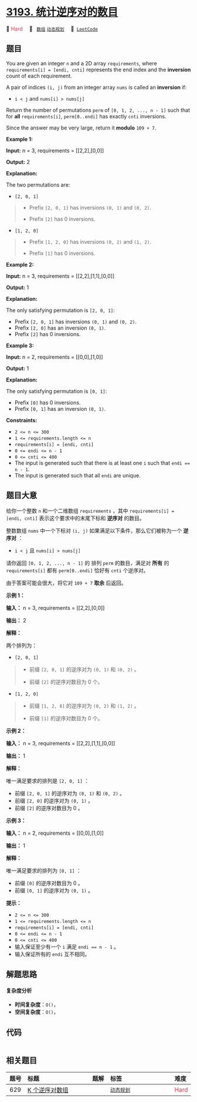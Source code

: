 # [3193. 统计逆序对的数目](https://leetcode.com/problems/count-the-number-of-inversions)

🔴 <font color=#ff334b>Hard</font>&emsp; 🔖&ensp; [`数组`](/leetcode-js/outline/tag/array.md) [`动态规划`](/leetcode-js/outline/tag/dynamic-programming.md)&emsp; 🔗&ensp;[`LeetCode`](https://leetcode.com/problems/count-the-number-of-inversions)

## 题目

You are given an integer `n` and a 2D array `requirements`, where
`requirements[i] = [endi, cnti]` represents the end index and the
**inversion** count of each requirement.

A pair of indices `(i, j)` from an integer array `nums` is called an
**inversion** if:

  * `i < j` and `nums[i] > nums[j]`

Return the number of permutations `perm` of `[0, 1, 2, ..., n - 1]` such that
for **all** `requirements[i]`, `perm[0..endi]` has exactly `cnti` inversions.

Since the answer may be very large, return it **modulo** `109 + 7`.



**Example 1:**

**Input:** n = 3, requirements = [[2,2],[0,0]]

**Output:** 2

**Explanation:**

The two permutations are:

  * `[2, 0, 1]`
> 
> * Prefix `[2, 0, 1]` has inversions `(0, 1)` and `(0, 2)`.
> 
> * Prefix `[2]` has 0 inversions.
  * `[1, 2, 0]`
> 
> * Prefix `[1, 2, 0]` has inversions `(0, 2)` and `(1, 2)`.
> 
> * Prefix `[1]` has 0 inversions.

**Example 2:**

**Input:** n = 3, requirements = [[2,2],[1,1],[0,0]]

**Output:** 1

**Explanation:**

The only satisfying permutation is `[2, 0, 1]`:

  * Prefix `[2, 0, 1]` has inversions `(0, 1)` and `(0, 2)`.
  * Prefix `[2, 0]` has an inversion `(0, 1)`.
  * Prefix `[2]` has 0 inversions.

**Example 3:**

**Input:** n = 2, requirements = [[0,0],[1,0]]

**Output:** 1

**Explanation:**

The only satisfying permutation is `[0, 1]`:

  * Prefix `[0]` has 0 inversions.
  * Prefix `[0, 1]` has an inversion `(0, 1)`.



**Constraints:**

  * `2 <= n <= 300`
  * `1 <= requirements.length <= n`
  * `requirements[i] = [endi, cnti]`
  * `0 <= endi <= n - 1`
  * `0 <= cnti <= 400`
  * The input is generated such that there is at least one `i` such that `endi == n - 1`.
  * The input is generated such that all `endi` are unique.


## 题目大意

给你一个整数 `n` 和一个二维数组 `requirements` ，其中 `requirements[i] = [endi, cnti]`
表示这个要求中的末尾下标和 **逆序对** 的数目。

整数数组 `nums` 中一个下标对 `(i, j)` 如果满足以下条件，那么它们被称为一个 **逆序对**  ：

  * `i < j` 且 `nums[i] > nums[j]`

请你返回 `[0, 1, 2, ..., n - 1]` 的 排列 `perm` 的数目，满足对 **所有**  的 `requirements[i]`
都有 `perm[0..endi]` 恰好有 `cnti` 个逆序对。

由于答案可能会很大，将它对 `109 + 7` **取余**  后返回。



**示例 1：**

**输入：** n = 3, requirements = [[2,2],[0,0]]

**输出：** 2

**解释：**

两个排列为：

  * `[2, 0, 1]`
> 
> * 前缀 `[2, 0, 1]` 的逆序对为 `(0, 1)` 和 `(0, 2)` 。
> 
> * 前缀 `[2]` 的逆序对数目为 0 个。
  * `[1, 2, 0]`
> 
> * 前缀 `[1, 2, 0]` 的逆序对为 `(0, 2)` 和 `(1, 2)` 。
> 
> * 前缀 `[1]` 的逆序对数目为 0 个。

**示例 2：**

**输入：** n = 3, requirements = [[2,2],[1,1],[0,0]]

**输出：** 1

**解释：**

唯一满足要求的排列是 `[2, 0, 1]` ：

  * 前缀 `[2, 0, 1]` 的逆序对为 `(0, 1)` 和 `(0, 2)` 。
  * 前缀 `[2, 0]` 的逆序对为 `(0, 1)` 。
  * 前缀 `[2]` 的逆序对数目为 0 。

**示例 3：**

**输入：** n = 2, requirements = [[0,0],[1,0]]

**输出：** 1

**解释：**

唯一满足要求的排列为 `[0, 1]` ：

  * 前缀 `[0]` 的逆序对数目为 0 。
  * 前缀 `[0, 1]` 的逆序对为 `(0, 1)` 。





**提示：**

  * `2 <= n <= 300`
  * `1 <= requirements.length <= n`
  * `requirements[i] = [endi, cnti]`
  * `0 <= endi <= n - 1`
  * `0 <= cnti <= 400`
  * 输入保证至少有一个 `i` 满足 `endi == n - 1` 。
  * 输入保证所有的 `endi` 互不相同。


## 解题思路

#### 复杂度分析

- **时间复杂度**：`O()`，
- **空间复杂度**：`O()`，

## 代码

```javascript

```

## 相关题目

<!-- prettier-ignore -->
| 题号 | 标题 | 题解 | 标签 | 难度 |
| :------: | :------ | :------: | :------ | :------ |
| 629 | [K 个逆序对数组](https://leetcode.com/problems/k-inverse-pairs-array) |  |  [`动态规划`](/leetcode-js/outline/tag/dynamic-programming.md) | <font color=#ff334b>Hard</font> |

<style>
.blue {
    background-color: #096dd9;
    padding: 0.25rem 0.5rem;
    margin: 0;
    font-size: 0.85em;
    border-radius: 3px;
    color: white;
    font-weight: 500;
}
table th:first-of-type { width: 10%; }
table th:nth-of-type(2) { width: 35%; }
table th:nth-of-type(3) { width: 10%; }
table th:nth-of-type(4) { width: 35%; }
table th:nth-of-type(5) { width: 10%; }
</style>
